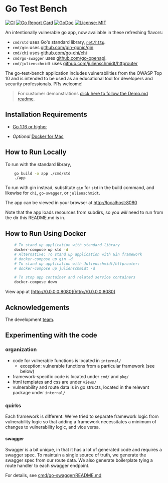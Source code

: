 # Go Test Bench

[![CI](https://github.com/Contrast-Security-OSS/go-test-bench/workflows/CI/badge.svg)](https://github.com/Contrast-Security-OSS/go-test-bench/actions)
[![Go Report Card](https://goreportcard.com/badge/github.com/Contrast-Security-OSS/go-test-bench)](https://goreportcard.com/report/github.com/Contrast-Security-OSS/go-test-bench)
[![GoDoc](https://godoc.org/github.com/Contrast-Security-OSS/go-test-bench?status.svg)](https://pkg.go.dev/github.com/Contrast-Security-OSS/go-test-bench)
[![License: MIT](https://img.shields.io/badge/License-MIT-yellow.svg)](https://opensource.org/licenses/MIT)

An intentionally vulnerable go app, now available in these refreshing flavors:
* `cmd/std` uses Go's standard library, [`net/http`](https://golang.org/pkg/net/http/).
* `cmd/gin` uses [github.com/gin-gonic/gin](https://github.com/gin-gonic/gin)
* `cmd/chi` uses [github.com/go-chi/chi](https://github.com/go-chi/chi)
* `cmd/go-swagger` uses [github.com/go-openapi](https://github.com/go-openapi).
* `cmd/julienschmidt` uses [github.com/julienschmidt/httprouter](https://github.com/julienschmidt/httprouter)

The go-test-bench application includes vulnerabilities from the OWASP Top
10 and is intended to be used as an educational tool for developers and
security professionals. PRs welcome!

> For customer demonstrations [click here to follow the Demo.md readme](./Demo.md).

## Installation Requirements

- [Go 1.16 or higher](https://golang.org/dl/)

- *Optional* [Docker for Mac](https://www.docker.com/docker-mac)

## How to Run Locally

To run with the standard library,
```bash
    go build -o app ./cmd/std
    ./app
```

To run with gin instead, substitute `gin` for `std` in the build command,
and likewise for `chi`, `go-swagger`, or `julienschmidt`.

The app can be viewed in your browser at [http://localhost:8080](http://localhost:8080)

Note that the app loads resources from subdirs, so you _will_ need to run from
the dir this README.md is in.

## How to Run Using Docker

```bash
    # To stand up application with standard library
    docker-compose up std -d
    # Alternative: To stand up application with Gin framework
    # docker-compose up gin -d
    # To stand up application with Julienschmidt/httprouter:
    # docker-compose up julienschmidt -d

    # To stop app container and related service containers
    docker-compose down
```

View app at [http://0.0.0.0:8080](http://0.0.0.0:8080)

## Acknowledgements

The development [team](docs/acknowledgements.md).


## Experimenting with the code

### organization

* code for vulnerable functions is located in `internal/`
  * exception: vulnerable functions from a particular framework (see below)
* framework-specific code is located under `cmd/` and `pkg/`
* html templates and css are under `views/`
* vulnerability and route data is in go structs,
  located in the relevant package under `internal/`

### quirks

Each framework is different. We've tried to separate framework logic from
vulnerability logic so that adding a framework necessitates a minimum of
changes to vulnerability logic, and vice versa.

#### swagger
Swagger is a bit unique, in that it has a lot of generated code and requires a
swagger spec. To maintain a single source of truth, we generate the swagger
spec from our route data. We also generate boilerplate tying a route handler to
each swagger endpoint.

For details, see [cmd/go-swagger/README.md](cmd/go-swagger/README.md)

